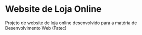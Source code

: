# Website de Loja Online

Projeto de website de loja online desenvolvido para a matéria de Desenvolvimento Web (Fatec)